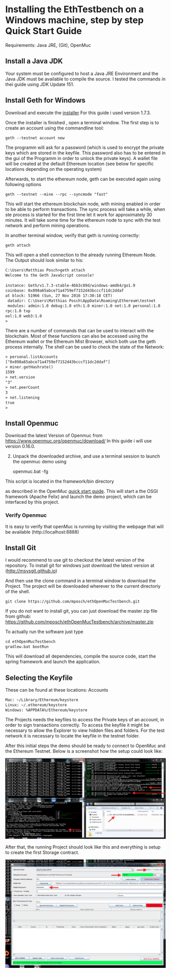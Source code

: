 # Installing the EthTestbench on a Windows machine, step by step Quick Start Guide
Requirements: Java JRE, (Git), OpenMuc

## Install a Java JDK
 

Your system must be configured to host a Java JRE Environment and the Java JDK must be available to compile the source. 
I tested the commands in thei guide using JDK Update 151. 

 
## Install Geth for Windows

Download and execute the [installer](https://geth.ethereum.org/downloads/)
For this guide i used version 1.7.3. 

Once the installer is finished , open a terminal window. The first step is to create an account using the commandline tool:

	geth --testnet account new

The programm will ask for a password (which is used to encrypt the private keys which are stored in the keyfile. This password also has to be entered in the gui of the Programm in order to unlock the private keys). A wallet file will be created at the default Ethereum location (see below for specific locations depending on the operating system) 

 Afterwards, to start the ethereum node,  geth can be executed again using following options

	geth --testnet --mine --rpc --syncmode "fast"


This will start the ethereum blockchain node, with mining enabled in order to be able to perform transactions. The sync process will take a while, when ste process is started for the first time let it work for approximately 30 minutes. It will take some time for the ethereum node to sync with the test network and perform mining operations. 

In another terminal window, verify that geth is running correctly:

	geth attach

This will open a shell connection to the already running Ethereum Node. The Output should look similar to his:
```
C:\Users\Matthias Posch>geth attach
Welcome to the Geth JavaScript console!

instance: Geth/v1.7.3-stable-4bb3c89d/windows-amd64/go1.9
coinbase: 0x898a65abce71a4759ef7152d43bcccf11dc2ddaf
at block: 51966 (Sun, 27 Nov 2016 17:30:18 CET)
 datadir: C:\Users\Matthias Posch\AppData\Roaming\Ethereum\testnet
 modules: admin:1.0 debug:1.0 eth:1.0 miner:1.0 net:1.0 personal:1.0 rpc:1.0 txp
ool:1.0 web3:1.0
>
```
There are a number of commands that can be used to interact with the blockchain. Most of these functions can also be accessed using the Ethereum wallet or the Ethereum Mist Browser, which both use the geth process internally. The shell can be used to check the state of the Network:
```
> personal.listAccounts
["0x898a65abce71a4759ef7152d43bcccf11dc2ddaf"]
> miner.getHashrate()
1599
> net.version
"3"
> net.peerCount
3
> net.listening
true
>

```

## Install Openmuc

Download the latest Version of Openmuc from https://www.openmuc.org/openmuc/download/
In this guide i will use version 0.16.0.

2) Unpack the downloaded archive, and use a terminal session to launch the openmuc demo using 

	openmuc.bat -fg

This script is located in the framework/bin directory

as described in the OpenMuc [quick start guide](https://www.openmuc.org/openmuc/user-guide/#_quick_start). 
This will start a the OSGI framework (Apache Felix) and launch the demo project, which can be interfaced by this project.
### Verify Openmuc
It is easy to verify that openMuc is running by visiting the webpage that will be available (http://localhost:8888)


## Install Git

I would recommend to use git to checkout the latest version of the repository. To install git for windows just download the latest version at (http://msysgit.github.io)

And then use the clone command in a terminal window to download the Project. The project will be downloaded wherever to the current directoriy of the shell. 
	
	git clone https://github.com/mposch/ethOpenMucTestbench.git

If you do not want to install git, you can just download the master zip file from github: https://github.com/mposch/ethOpenMucTestbench/archive/master.zip

To actually run the software just type

	cd ethOpenMucTestbench
	gradlew.bat bootRun

This will download all dependencies, compile the source code, start the spring framework and launch the application. 

## Selecting the Keyfile

These can be found at these locations:
Accounts

    Mac: ~/Library/Ethereum/keystore
    Linux: ~/.ethereum/keystore
	Windows: %APPDATA%/Ethereum/keystore

The Projects needs the keyfiles to access the Private keys of an account, in order to sign transactions correctly. 
To access the keyfile it might be necessary to allow the Explorer to view hidden files and folders. For the test network it is necessary to locate the keyfile in the testnet folder. 

After this initial steps the demo should be ready to connect to OpenMuc and the Ethereum Testnet. Below is a screenshot how the setup could look like: 

![](TerminalWindows.png)

After that, the running Project should look like this and everything is setup to create the first Storage contract.

![](testBenchRunning.png)


